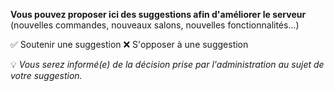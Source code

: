 **Vous pouvez proposer ici des suggestions afin d'améliorer le serveur** (nouvelles commandes, nouveaux salons, nouvelles fonctionnalités...)

✅ Soutenir une suggestion
❌ S'opposer à une suggestion

💡 _Vous serez informé(e) de la décision prise par l'administration au sujet de votre suggestion._

